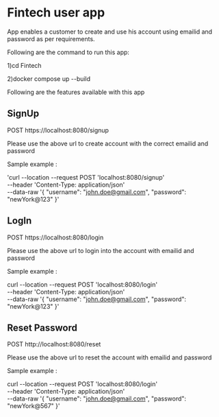 # Fintech user app 

App enables a customer to create and use his account using emailid and password as per requirements.

Following are the command to run this app:

1)cd Fintech

2)docker compose up --build

Following are the features available with this app


## SignUp

POST https://localhost:8080/signup

Please use the above url to create account with the correct emailid and password

Sample example :

'curl --location --request POST 'localhost:8080/signup' \
--header 'Content-Type: application/json' \
--data-raw '{
"username": "john.doe@gmail.com",
"password": "newYork@123"
}' 

## LogIn

POST https://localhost:8080/login

Please use the above url to login into the account with emailid and password 

Sample example :

curl --location --request POST 'localhost:8080/login' \
--header 'Content-Type: application/json' \
--data-raw '{
"username": "john.doe@gmail.com",
"password": "newYork@123"
}'
## Reset Password

POST http://localhost:8080/reset

Please use the above url to reset the account with emailid and password

Sample example :

curl --location --request POST 'localhost:8080/login' \
--header 'Content-Type: application/json' \
--data-raw '{
"username": "john.doe@gmail.com",
"password": "newYork@567"
}'

